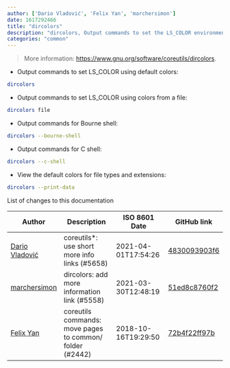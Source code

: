 ```yaml
---
author: ['Dario Vladović', 'Felix Yan', 'marchersimon']
date: 1617292466
title: "dircolors"
description: "dircolors, Output commands to set the LS_COLOR environment variable and style `ls`, `dir`, etc."
categories: "common"
---
```

> More information: <https://www.gnu.org/software/coreutils/dircolors>.

- Output commands to set LS_COLOR using default colors:

```bash
dircolors
```

- Output commands to set LS_COLOR using colors from a file:

```bash
dircolors file
```

- Output commands for Bourne shell:

```bash
dircolors --bourne-shell
```

- Output commands for C shell:

```bash
dircolors --c-shell
```

- View the default colors for file types and extensions:

```bash
dircolors --print-data
```
List of changes to this documentation


Author | Description | ISO 8601 Date | GitHub link
------|-----|-----|-----
[Dario Vladović](mailto:d.vladimyr@gmail.com) | coreutils*: use short more info links (#5658) | 2021-04-01T17:54:26 | [4830093903f6](https://github.com/tldr-pages/tldr/commit/4830093903f66ccf3ebbc2ecf477286e45edac59)
[marchersimon](mailto:50295997+marchersimon@users.noreply.github.com) | dircolors: add more information link (#5558) | 2021-03-30T12:48:19 | [51ed8c8760f2](https://github.com/tldr-pages/tldr/commit/51ed8c8760f275bb771862d7d99aa74c30a87a89)
[Felix Yan](mailto:felixonmars@archlinux.org) | coreutils commands: move pages to common/ folder (#2442) | 2018-10-16T19:29:50 | [72b4f22ff97b](https://github.com/tldr-pages/tldr/commit/72b4f22ff97b1890344f2af870ad3d1c89a3f0b5)

